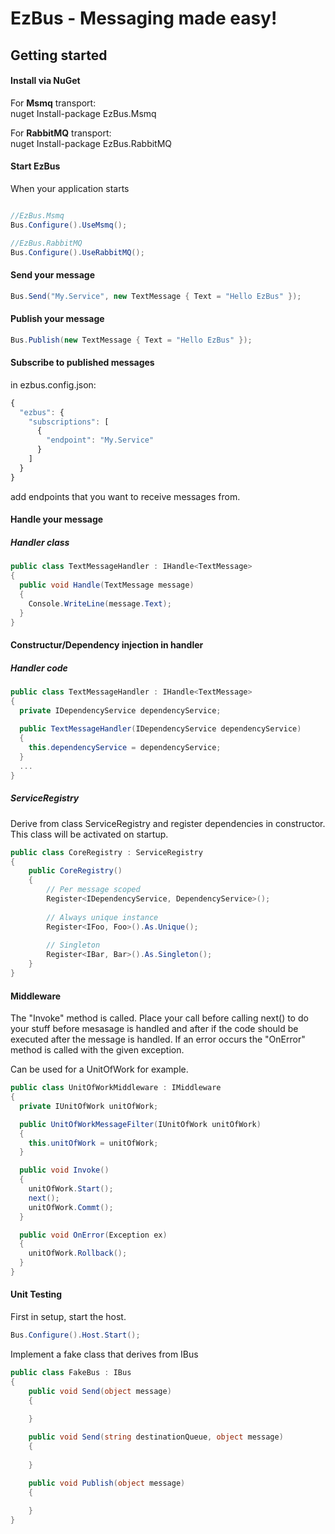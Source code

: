 EzBus - Messaging made easy!
===============================

## Getting started

#### Install via NuGet

For <b>Msmq</b> transport:<br/>
nuget Install-package EzBus.Msmq

For <b>RabbitMQ</b> transport:<br/>
nuget Install-package EzBus.RabbitMQ

#### Start EzBus
When your application starts

```C#

//EzBus.Msmq
Bus.Configure().UseMsmq();

//EzBus.RabbitMQ
Bus.Configure().UseRabbitMQ();
```

#### Send your message

```C#
Bus.Send("My.Service", new TextMessage { Text = "Hello EzBus" });
```

#### Publish your message

```C#
Bus.Publish(new TextMessage { Text = "Hello EzBus" });
```

#### Subscribe to published messages

in ezbus.config.json:

```javascript
{
  "ezbus": {
    "subscriptions": [
      {
        "endpoint": "My.Service"
      }
    ]
  }
}
```

add endpoints that you want to receive messages from.

#### Handle your message


##### Handler class

```C#
public class TextMessageHandler : IHandle<TextMessage>
{
  public void Handle(TextMessage message)
  {
    Console.WriteLine(message.Text);
  }
}
```
#### Constructur/Dependency injection in handler

##### Handler code

```C#
public class TextMessageHandler : IHandle<TextMessage>
{
  private IDependencyService dependencyService;
  
  public TextMessageHandler(IDependencyService dependencyService)
  {
    this.dependencyService = dependencyService;
  }
  ...
}
```

##### ServiceRegistry
Derive from class ServiceRegistry and register dependencies in constructor. This class will be activated on startup.
```C#
public class CoreRegistry : ServiceRegistry
{
    public CoreRegistry()
    {
        // Per message scoped
        Register<IDependencyService, DependencyService>();
        
        // Always unique instance
        Register<IFoo, Foo>().As.Unique();
        
        // Singleton
        Register<IBar, Bar>().As.Singleton();
    }
}
```

#### Middleware

The "Invoke" method is called. Place your call before calling next() to do your stuff before mesasage is handled and after if the code should be executed after the message is handled. If an error occurs the "OnError" method is called with the given exception.

Can be used for a UnitOfWork for example. 

```C#
public class UnitOfWorkMiddleware : IMiddleware
{
  private IUnitOfWork unitOfWork;

  public UnitOfWorkMessageFilter(IUnitOfWork unitOfWork)
  {
    this.unitOfWork = unitOfWork;   
  }

  public void Invoke()
  {
    unitOfWork.Start();
    next();
    unitOfWork.Commt();
  }

  public void OnError(Exception ex)
  {
    unitOfWork.Rollback();
  }
}
```

#### Unit Testing

First in setup, start the host.

```C#
Bus.Configure().Host.Start();
```

Implement a fake class that derives from IBus

```C#
public class FakeBus : IBus
{
    public void Send(object message)
    {
        
    }

    public void Send(string destinationQueue, object message)
    {
        
    }

    public void Publish(object message)
    {
        
    }
}
```